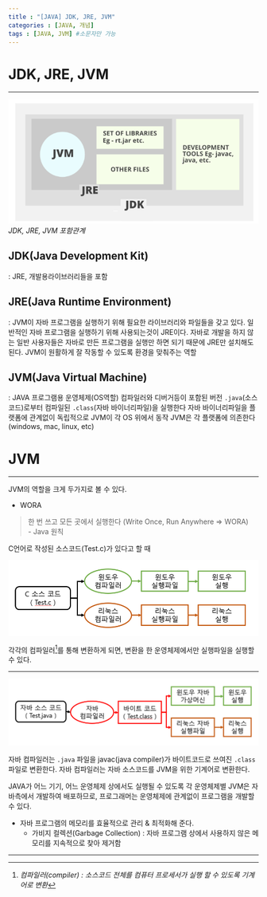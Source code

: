 ```yaml
---
title : "[JAVA] JDK, JRE, JVM"
categories : [JAVA, 개념]
tags : [JAVA, JVM] #소문자만 가능
---
```



# **JDK, JRE, JVM**
---

![jdkjrejvm](/assets/img/java/jdkjrejvm.png)_JDK, JRE, JVM 포함관계_

## JDK(Java Development Kit) 
: JRE, 개발용라이브러리들을 포함

## JRE(Java Runtime Environment) 
: JVM이 자바 프로그램을 실행하기 위해 필요한 라이브러리와 파일들을 갖고 있다.  일반적인 자바 프로그램을 실행하기 위해 사용되는것이 JRE이다. 자바로 개발을 하지 않는 일반 사용자들은 자바로 만든 프로그램을 실행만 하면 되기 때문에 JRE만 설치해도 된다. JVM이 원활하게 잘 작동할 수 있도록 환경을 맞춰주는 역할

## JVM(Java Virtual Machine) 
: JAVA 프로그램용 운영체제(OS역할)
  컴파일러와 디버거등이 포함된 버전
  `.java`(소스코드)로부터 컴파일된 `.class`(자바 바이너리파일)을 실행한다
  자바 바이너리파일을 플랫폼에 관계없이 독립적으로 JVM이 각 OS 위에서 동작
  JVM은 각 플랫폼에 의존한다(windows, mac, linux, etc)

# **JVM**

---

JVM의 역할을 크게 두가지로 볼 수 있다.

- WORA
> 한 번 쓰고 모든 곳에서 실행한다 (Write Once, Run Anywhere => WORA)  
        - Java 원칙

C언어로 작성된 소스코드(Test.c)가 있다고 할 때 

![comp](/assets/img/java/comp.png)

각각의 컴파일러[^compiler]를 통해 변환하게 되면, 변환을 한 운영체제에서만 실행파일을 실행할 수 있다.

[^compiler]: *컴파일러(compiler) : 소스코드 전체를 컴퓨터 프로세서가 실행 할 수 있도록 기계어로 변환*

---

![compjava](/assets/img/java/compjava.png)

자바 컴파일러는 `.java` 파일을 javac(java compiler)가 바이트코드로 쓰여진 `.class` 파일로 변환한다.
자바 컴파일러는 자바 소스코드를 JVM을 위한 기계어로 변환한다.

JAVA가 어느 기기, 어느 운영체제 상에서도 실행될 수 있도록 각 운영체제별 JVM은 자바측에서 개발하여 배포하므로, 프로그래머는 운영체제에 관계없이 프로그램을 개발할 수 있다.

- 자바 프로그램의 메모리를 효율적으로 관리 & 최적화해 준다.
    + 가비지 컬렉션(Garbage Collection)
     : 자바 프로그램 상에서 사용하지 않은 메모리를 지속적으로 찾아 제거함

---

